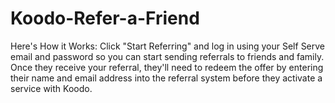 # Koodo-Refer-a-Friend
Here's How it Works: Click "Start Referring" and log in using your Self Serve email and password so you can start sending referrals to friends and family. Once they receive your referral, they'll need to redeem the offer by entering their name and email address into the referral system before they activate a service with Koodo.
